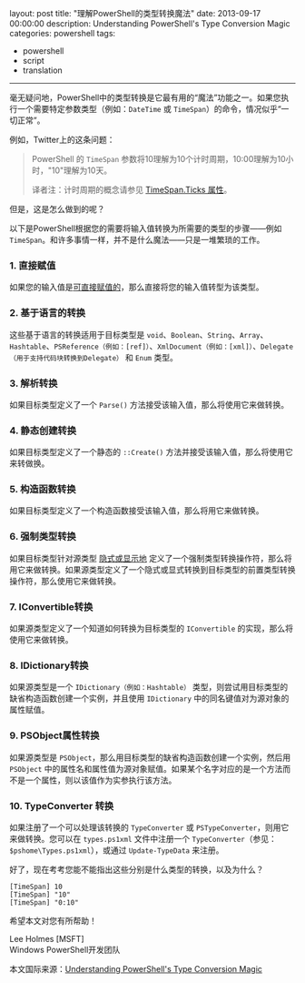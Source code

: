 ﻿layout: post
title: "理解PowerShell的类型转换魔法"
date: 2013-09-17 00:00:00
description: Understanding PowerShell's Type Conversion Magic
categories: powershell
tags:
- powershell
- script
- translation
---
毫无疑问地，PowerShell中的类型转换是它最有用的“魔法”功能之一。如果您执行一个需要特定参数类型（例如：`DateTime` 或 `TimeSpan`）的命令，情况似乎“一切正常”。

例如，Twitter上的这条问题：

> PowerShell 的 `TimeSpan` 参数将10理解为10个计时周期，10:00理解为10小时，"10"理解为10天。
> 
> 译者注：计时周期的概念请参见 [TimeSpan.Ticks 属性](http://msdn.microsoft.com/zh-cn/library/system.timespan.ticks.aspx)。

但是，这是怎么做到的呢？

以下是PowerShell根据您的需要将输入值转换为所需要的类型的步骤——例如 `TimeSpan`。和许多事情一样，并不是什么魔法——只是一堆繁琐的工作。
<!--more-->

### 1. 直接赋值
如果您的输入值是[可直接赋值的](http://msdn.microsoft.com/en-us/library/system.type.isassignablefrom.aspx)，那么直接将您的输入值转型为该类型。

### 2. 基于语言的转换
这些基于语言的转换适用于目标类型是 `void`、`Boolean`、`String`、`Array`、`Hashtable`、`PSReference（例如：[ref]）`、`XmlDocument（例如：[xml]）`、`Delegate（用于支持代码块转换到Delegate）` 和 `Enum` 类型。

### 3. 解析转换
如果目标类型定义了一个 `Parse()` 方法接受该输入值，那么将使用它来做转换。

### 4. 静态创建转换
如果目标类型定义了一个静态的 `::Create()` 方法并接受该输入值，那么将使用它来转做换。

### 5. 构造函数转换
如果目标类型定义了一个构造函数接受该输入值，那么将用它来做转换。

### 6. 强制类型转换
如果目标类型针对源类型 [隐式或显示地](http://msdn.microsoft.com/en-us/library/39bb81c3.aspx) 定义了一个强制类型转换操作符，那么将用它来做转换。如果源类型定义了一个隐式或显式转换到目标类型的前置类型转换操作符，那么使用它来做转换。

### 7. IConvertible转换
如果源类型定义了一个知道如何转换为目标类型的 `IConvertible` 的实现，那么将使用它来做转换。

### 8. IDictionary转换
如果源类型是一个 `IDictionary（例如：Hashtable）` 类型，则尝试用目标类型的缺省构造函数创建一个实例，并且使用 `IDictionary` 中的同名键值对为源对象的属性赋值。

### 9. PSObject属性转换
如果源类型是 `PSObject`，那么用目标类型的缺省构造函数创建一个实例，然后用 `PSObject` 中的属性名和属性值为源对象赋值。如果某个名字对应的是一个方法而不是一个属性，则以该值作为实参执行该方法。

### 10. TypeConverter 转换
如果注册了一个可以处理该转换的 `TypeConverter` 或 `PSTypeConverter`，则用它来做转换。您可以在 `types.ps1xml` 文件中注册一个 `TypeConverter`（参见：`$pshome\Types.ps1xml`），或通过 `Update-TypeData` 来注册。

好了，现在考考您能不能指出这些分别是什么类型的转换，以及为什么？

	[TimeSpan] 10 
	[TimeSpan] "10" 
	[TimeSpan] "0:10" 

希望本文对您有所帮助！

Lee Holmes \[MSFT\]   
Windows PowerShell开发团队

本文国际来源：[Understanding PowerShell's Type Conversion Magic](http://blogs.msdn.com/b/powershell/archive/2013/06/11/understanding-powershell-s-type-conversion-magic.aspx)
